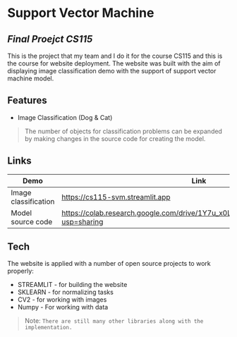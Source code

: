 # Support Vector Machine
## _Final Proejct CS115_
This is the project that my team and I do it for the course CS115 and
this is the course for website deployment. The website was built with the aim of displaying image classification demo with the support of support vector machine model.

## Features
- Image Classification (Dog & Cat)


> The number of objects for classification problems can be expanded by making changes in the source code for creating the model.
## Links


| Demo | Link |
| ------ | ------ |
| Image classification | https://cs115-svm.streamlit.app |
| Model source code | https://colab.research.google.com/drive/1Y7u_x0LYeJwDJA_82eU5PIeJjAf0Zt_U?usp=sharing |

## Tech

The website is applied with a number of open source projects to work properly:
- STREAMLIT - for building the website
- SKLEARN - for normalizing tasks
- CV2 - for working with images
- Numpy - For working with data

> Note: `There are still many other libraries along with the implementation.`

